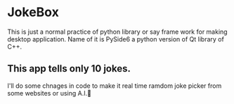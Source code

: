 # JokeBox
This is just a normal practice of python library or say frame work for making desktop application. Name of it is PySide6 a python version of Qt library of C++. 

## This app tells only 10 jokes.
I'll do some chnages in code to make it real time ramdom joke picker from some websites or using A.I.🤖

